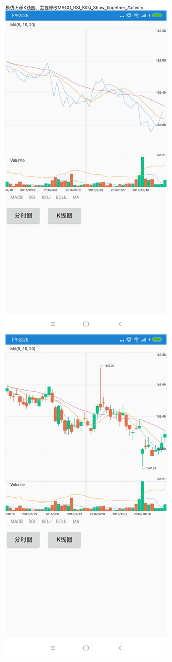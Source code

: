 ﻿模仿火币K线图、主要修改MACD_RSI_KDJ_Show_Together_Activity 
![image](https://github.com/NativeMonkey/kline/blob/master/20180620144949.jpg)
![image](https://github.com/NativeMonkey/kline/blob/master/20180620144955.jpg)
